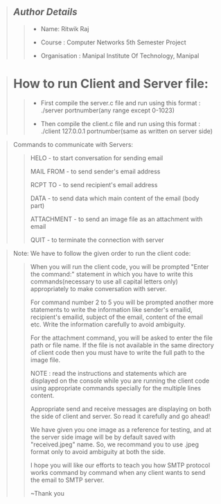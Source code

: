>## ***Author Details***
>>- Name: Ritwik Raj
>>
>>- Course : Computer Networks 5th Semester Project
>>
>>- Organisation : Manipal Institute Of Technology, Manipal
>>

># **How to run Client and Server file:**
>>- First compile the server.c file and run using this format : ./server portnumber(any range except 0-1023)
>>
>>- Then compile the client.c file and run using this format : ./client 127.0.0.1 portnumber(same as written on server side)
>>

>Commands to communicate with Servers:
>>HELO - to start conversation for sending email
>>
>>MAIL FROM - to send sender's email address
>>
>>RCPT TO - to send recipient's email address
>>
>>DATA - to send data which main content of the email (body part)
>>
>>ATTACHMENT - to send an image file as an attachment with email
>>
>>QUIT - to terminate the connection with server

>Note: We have to follow the given order to run the client code:
>>When you will run the client code, you will be prompted "Enter the command:" statement in which you have to write this commands(necessary to use all capital letters only) appropriately to make conversation with server.
>>
>>For command number 2 to 5 you will be prompted another more statements to write the information like sender's emailid, recipient's emailid, subject of the email, content of the email etc. Write the information carefully to avoid ambiguity.
>>
>>For the attachment command, you will be asked to enter the file path or file name. If the file is not available in the same directory of client code then you must have to write the full path to the image file.
>>
>>NOTE : read the instructions and statements which are displayed on the console while you are running the client code using appropriate commands specially for the multiple lines content.
>>
>>Appropriate send and receive messages are displaying on both the side of client and server. So read it carefully and go ahead!
>>
>>We have given you one image as a reference for testing, and at the server side image will be by default saved with "received.jpeg" name. So, we recommand you to use .jpeg format only to avoid ambiguity at both the side.
>>
>>
>>I hope you will like our efforts to teach you how SMTP protocol works command by command when any client wants to send the email to SMTP server.
>>
>>~Thank you
